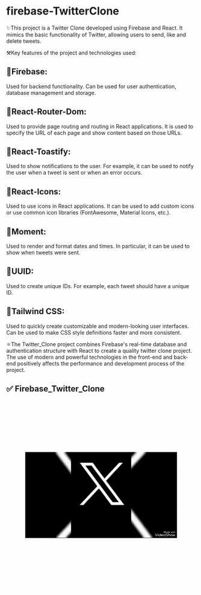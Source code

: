# firebase-TwitterClone



✨This project is a Twitter Clone developed using Firebase and React. It mimics the basic functionality of Twitter, allowing users to send, like and delete tweets. 

⚒️Key features of the project and technologies used:

## 📩Firebase: 
Used for backend functionality. Can be used for user authentication, database management and storage.

## 📩React-Router-Dom: 
Used to provide page routing and routing in React applications. It is used to specify the URL of each page and show content based on those URLs.

## 📩React-Toastify: 
Used to show notifications to the user. For example, it can be used to notify the user when a tweet is sent or when an error occurs.

## 📩React-Icons: 
Used to use icons in React applications. It can be used to add custom icons or use common icon libraries (FontAwesome, Material Icons, etc.).

## 📩Moment: 
Used to render and format dates and times. In particular, it can be used to show when tweets were sent.

## 📩UUID: 
Used to create unique IDs. For example, each tweet should have a unique ID.

## 📩Tailwind CSS: 
Used to quickly create customizable and modern-looking user interfaces. Can be used to make CSS style definitions faster and more consistent.

⚛️The Twitter_Clone project combines Firebase's real-time database and authentication structure with React to create a quality twitter clone project. The use of modern and powerful technologies in the front-end and back-end positively affects the performance and development process of the project.

## ✅ Firebase_Twitter_Clone

<img src="./public/twitter-gif/twitter_clone.gif"/>

